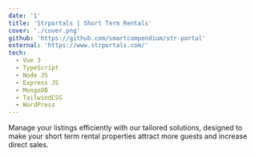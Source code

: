 ```yaml
---
date: '1'
title: 'Strportals | Short Term Rentals'
cover: './cover.png'
github: 'https://github.com/smartcompendium/str-portal'
external: 'https://www.strportals.com/'
tech:
  - Vue 3
  - TypeScript
  - Node JS
  - Express JS
  - MongoDB
  - TailwindCSS
  - WordPress
---
```


Manage your listings efficiently with our tailored solutions, designed to make your short term rental properties attract more guests and increase direct sales.
